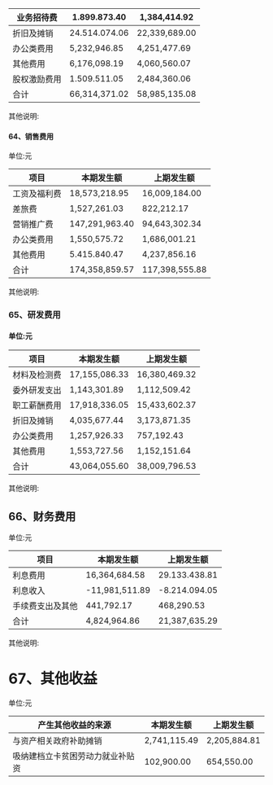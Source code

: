| 业务招待费  | 1.899.873.40  | 1,384,414.92  |
|--------|---------------|---------------|
| 折旧及摊销  | 24.514.074.06 | 22,339,689.00 |
| 办公类费用  | 5,232,946.85  | 4,251,477.69  |
| 其他费用   | 6,176,098.19  | 4,060,560.07  |
| 股权激励费用 | 1.509.511.05  | 2,484,360.06  |
| 合计     | 66,314,371.02 | 58,985,135.08 |

其他说明:

#### 64、销售费用

单位:元

| 项目     | 本期发生额          | 上期发生额          |
|--------|----------------|----------------|
| 工资及福利费 | 18,573,218.95  | 16,009,184.00  |
| 差旅费    | 1,527,261.03   | 822,212.17     |
| 营销推广费  | 147,291,963.40 | 94,643,302.34  |
| 办公类费用  | 1,550,575.72   | 1,686,001.21   |
| 其他费用   | 5.415.840.47   | 4,237,856.16   |
| 合计     | 174,358,859.57 | 117,398,555.88 |

其他说明:

### 65、研发费用

#### 单位:元

| 项目     | 本期发生额         | 上期发生额         |
|--------|---------------|---------------|
| 材料及检测费 | 17,155,086.33 | 16,380,469.32 |
| 委外研发支出 | 1,143,301.89  | 1,112,509.42  |
| 职工薪酬费用 | 17,918,336.05 | 15,433,602.37 |
| 折旧及摊销  | 4,035,677.44  | 3,173,871.35  |
| 办公类费用  | 1,257,926.33  | 757,192.43    |
| 其他费用   | 1,553,727.56  | 1,152,151.64  |
| 合计     | 43,064,055.60 | 38,009,796.53 |

其他说明:

## 66、财务费用

单位:元

| 项目       | 本期发生额          | 上期发生额         |
|----------|----------------|---------------|
| 利息费用     | 16,364,684.58  | 29.133.438.81 |
| 利息收入     | -11,981,511.89 | -8.214.094.05 |
| 手续费支出及其他 | 441,792.17     | 468,290.53    |
| 合计       | 4,824,964.86   | 21,387,635.29 |

其他说明:

# 67、其他收益

单位:元

| 产生其他收益的来源        | 本期发生额        | 上期发生额        |
|------------------|--------------|--------------|
| 与资产相关政府补助摊销      | 2,741,115.49 | 2,205,884.81 |
| 吸纳建档立卡贫困劳动力就业补贴资 | 102,900.00   | 654,550.00   |